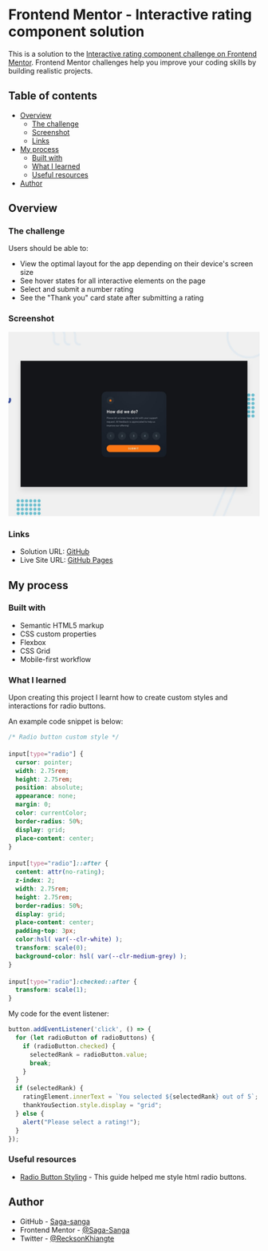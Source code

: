 # Frontend Mentor - Interactive rating component solution

This is a solution to the [Interactive rating component challenge on Frontend Mentor](https://www.frontendmentor.io/challenges/interactive-rating-component-koxpeBUmI). Frontend Mentor challenges help you improve your coding skills by building realistic projects. 

## Table of contents

- [Overview](#overview)
  - [The challenge](#the-challenge)
  - [Screenshot](#screenshot)
  - [Links](#links)
- [My process](#my-process)
  - [Built with](#built-with)
  - [What I learned](#what-i-learned)
  - [Useful resources](#useful-resources)
- [Author](#author)

## Overview

### The challenge

Users should be able to:

- View the optimal layout for the app depending on their device's screen size
- See hover states for all interactive elements on the page
- Select and submit a number rating
- See the "Thank you" card state after submitting a rating

### Screenshot

![Screenshot Image](./images/desktop-preview.jpg)

### Links

- Solution URL: [GitHub](https://github.com/Saga-sanga/interactive-rating-card)
- Live Site URL: [GitHub Pages](https://saga-sanga.github.io/interactive-rating-card/)

## My process

### Built with

- Semantic HTML5 markup
- CSS custom properties
- Flexbox
- CSS Grid
- Mobile-first workflow

### What I learned

Upon creating this project I learnt how to create custom styles and interactions for radio buttons.

An example code snippet is below:

```css
/* Radio button custom style */

input[type="radio"] {
  cursor: pointer;
  width: 2.75rem;
  height: 2.75rem;
  position: absolute;
  appearance: none;
  margin: 0;
  color: currentColor;
  border-radius: 50%;
  display: grid;
  place-content: center;
}

input[type="radio"]::after {
  content: attr(no-rating);
  z-index: 2;
  width: 2.75rem;
  height: 2.75rem;
  border-radius: 50%;
  display: grid;
  place-content: center;
  padding-top: 3px;
  color:hsl( var(--clr-white) );
  transform: scale(0);
  background-color: hsl( var(--clr-medium-grey) );
}

input[type="radio"]:checked::after {
  transform: scale(1);
}
```

My code for the event listener:

```js
button.addEventListener('click', () => {
  for (let radioButton of radioButtons) {
    if (radioButton.checked) {
      selectedRank = radioButton.value;
      break;
    }
  }
  if (selectedRank) {
    ratingElement.innerText = `You selected ${selectedRank} out of 5`;
    thankYouSection.style.display = "grid";
  } else {
    alert("Please select a rating!");
  }
});
```

### Useful resources

- [Radio Button Styling](https://moderncss.dev/pure-css-custom-styled-radio-buttons/) - This guide helped me style html radio buttons.

## Author

- GitHub - [Saga-sanga](https://github.com/Saga-sanga)
- Frontend Mentor - [@Saga-Sanga](https://www.frontendmentor.io/profile/Saga-sanga)
- Twitter - [@RecksonKhiangte](https://twitter.com/RecksonKhiangte)

